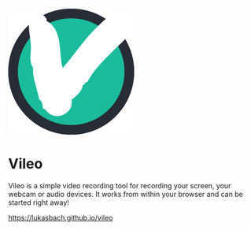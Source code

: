 ![](./public/logo256.png)

# Vileo

Vileo is a simple video recording tool for recording your screen, your webcam or audio devices.
It works from within your browser and can be started right away!

https://lukasbach.github.io/vileo
